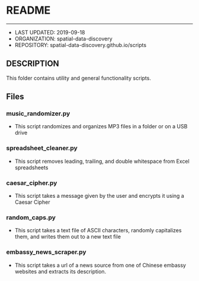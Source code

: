 # README
--------
* LAST UPDATED: 2019-09-18
* ORGANIZATION: spatial-data-discovery
* REPOSITORY: spatial-data-discovery.github.io/scripts

## DESCRIPTION
This folder contains utility and general functionality scripts.

## Files

### music_randomizer.py
* This script randomizes and organizes MP3 files in a folder or on a USB drive

### spreadsheet_cleaner.py
* This script removes leading, trailing, and double whitespace from Excel spreadsheets

### caesar_cipher.py
* This script takes a message given by the user and encrypts it using a Caesar Cipher

### random_caps.py
* This script takes a text file of ASCII characters, randomly capitalizes them,
  and writes them out to a new text file

### embassy_news_scraper.py
* This script takes a url of a news source from one of Chinese embassy websites and extracts its description.

